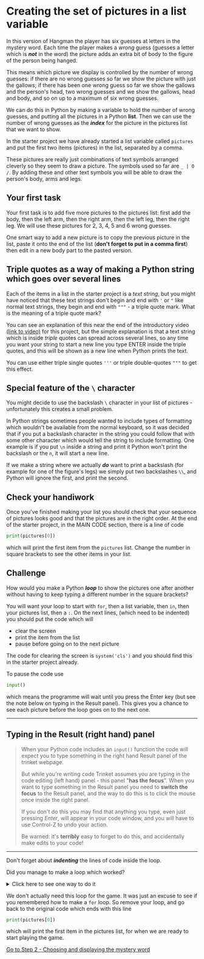 # Creating the set of pictures in a list variable

In this version of Hangman the player has six guesses at letters in the mystery word. Each time the player makes a *wrong* guess (guesses a letter which is ***not*** in the word) the picture adds an extra bit of body to the figure of the person being hanged.

This means which picture we display is controlled by the number of wrong guesses: if there are no wrong guesses so far we show the picture with just the gallows; if there has been one wrong guess so far we show the gallows and the person's head, two wrong guesses and we show the gallows, head and body, and so on up to a maximum of six wrong guesses.

We can do this in Python by making a variable to hold the number of wrong guesses, and putting all the pictures in a Python **list**. Then we can use the number of wrong guesses as the ***index*** for the picture in the pictures list that we want to show.

In the starter project we have already started a list variable called ```pictures``` and put the first two items (pictures) in the list, separated by a comma.

These pictures are really just combinations of text symbols arranged cleverly so they seem to draw a picture. The symbols used so far are ```_ | O /```. By adding these and other text symbols you will be able to draw the person's body, arms and legs.

## Your first task

Your first task is to add five more pictures to the pictures list: first add the body, then the left arm, then the right arm, then the left leg, then the right leg. We will use these pictures for 2, 3, 4, 5 and 6 wrong guesses.

One smart way to add a new picture is to copy the previous picture in the list, paste it onto the end of the list (**don't forget to put in a comma first**) then edit in a new body part to the pasted version.

## Triple quotes as a way of making a Python string which goes over several lines

Each of the items in a list in the starter project is a *text string*, but you might have noticed that these text strings don't begin and end with `'` or `"` like normal text strings, they begin and end with `"""` - a triple quote mark. What is the meaning of a triple quote mark?

You can see an explanation of this near the end of the introductory video [(link to video)](https://youtu.be/FOJO9RdFEF8) for this project, but the simple explanation is that a text string which is inside *triple* quotes can spread across several lines, so any time you want your string to start a new line you type ENTER inside the triple quotes, and this will be shown as a new line when Python prints the text.

You can use either triple single quotes ```'''``` or triple double-quotes ```"""``` to get this effect.

## Special feature of the ```\``` character

You might decide to use the backslash ```\``` character in your list of pictures - unfortunately this creates a small problem.

In Python strings sometimes people wanted to include types of formatting which wouldn't be available from the normal keyboard, so it was decided that if you put a backslash character in the string you could follow that with some other character which would tell the string to include formatting. One example is if you put ```\n``` inside a string and print it Python won't print the backslash or the ```n```, it will start a new line.

If we make a string where we actually ***do*** want to print a backslash (for example for one of the figure's legs) we simply put two backslashes ```\\```, and Python will ignore the first, and print the second.

## Check your handiwork

Once you've finished making your list you should check that your sequence of pictures looks good and that the pictures are in the right order. At the end of the starter project, in the MAIN CODE section, there is a line of code

```python
print(pictures[0])
```

which will print the first item from the ```pictures``` list. Change the number in square brackets to see the other items in your list.

## Challenge

How would you make a Python ***loop*** to show the pictures one after another without having to keep typing a different number in the square brackets?

You will want your loop to start with ```for```, then a list variable, then ```in```, then your pictures list, then a ```:```. On the next lines, (which need to be indented) you should put the code which will

* clear the screen
* print the item from the list
* pause before going on to the next picture

The code for clearing the screen is ```system('cls')``` and you should find this in the starter project already.

To pause the code use

```python
input()
```

which means the programme will wait until you press the Enter key (but see the note below on typing in the Result panel). This gives you a chance to see each picture before the loop goes on to the next one.

---

## Typing in the Result (right hand) panel

>When your Python code includes an ```input()``` function the code will expect you to type something in the right hand Result panel of the trinket webpage.
>
>But while you're writing code Trinket assumes you are typing in the code editing (left hand) panel - this panel "**has the focus**". When you want to type something in the Result panel you need to **switch the focus** to the Result panel, and the way to do this is to click the mouse once inside the right panel.
>
>If you don't do this you may find that anything you type, even just pressing *Enter*, will appear in your code window, and you will have to use Control-Z to undo your action.
>
>Be warned: it's **terribly** easy to forget to do this, and accidentally make edits to your code!

---

Don't forget about ***indenting*** the lines of code inside the loop.

Did you manage to make a loop which worked?

<details><summary>Click here to see one way to do it</summary>

```python
for p in pictures:
  system('cls')
  print(p)
  input()
```
  
</details>

<p>

We don't actually need this loop for the game. It was just an excuse to see if you remembered how to make a ```for``` loop. So remove your loop, and go back to the original code which ends with this line
  
```python
print(pictures[0])
```

which will print the first item in the pictures list, for when we are ready to start playing the game.
  
[Go to Step 2 - Choosing and displaying the mystery word](../step02-choose_word_and_display/STEP2.md)
